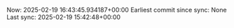 Now: 2025-02-19 16:43:45.934187+00:00 Earliest commit since sync: None Last sync: 2025-02-19 15:42:48+00:00
